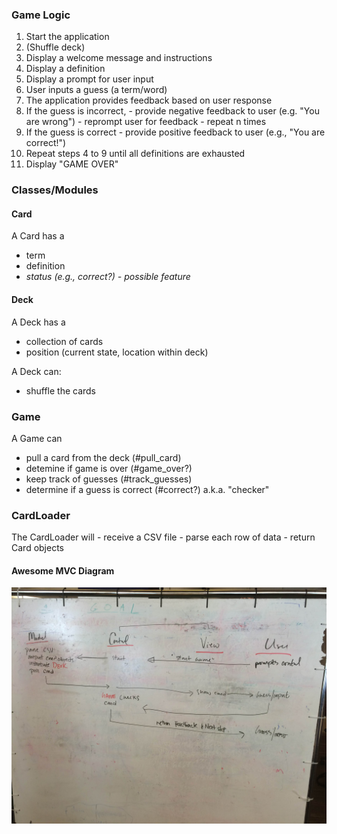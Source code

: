 ### Game Logic

1. Start the application 
2. (Shuffle deck)
3. Display a welcome message and instructions
4. Display a definition
5. Display a prompt for user input
6. User inputs a guess (a term/word)
7. The application provides feedback based on user response
8. If the guess is incorrect, 
		- provide negative feedback to user (e.g. "You are wrong")
		- reprompt user for feedback
		- repeat n times 
9. If the guess is correct
		- provide positive feedback to user (e.g., "You are correct!")
10. Repeat steps 4 to 9 until all definitions are exhausted
11. Display "GAME OVER"

### Classes/Modules

#### Card

A Card has a
 - term
 - definition
 - *status (e.g., correct?) - possible feature*

#### Deck

A Deck has a
 - collection of cards
 - position (current state, location within deck)

A Deck can:
 - shuffle the cards

### Game

A Game can
 - pull a card from the deck (#pull_card)
 - detemine if game is over (#game_over?)
 - keep track of guesses (#track_guesses)
 - determine if a guess is correct (#correct?) a.k.a. "checker"

### CardLoader

The CardLoader will 
	- receive a CSV file
	- parse each row of data
	- return Card objects

#### Awesome MVC Diagram

![Our awesome MVC](initial_mvc.jpg)

